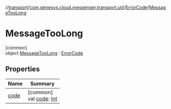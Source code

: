 //[transport](../../../../index.md)/[com.genesys.cloud.messenger.transport.util](../../index.md)/[ErrorCode](../index.md)/[MessageTooLong](index.md)

# MessageTooLong

[common]\
object [MessageTooLong](index.md) : [ErrorCode](../index.md)

## Properties

| Name | Summary |
|---|---|
| [code](../code.md) | [common]<br>val [code](../code.md): [Int](https://kotlinlang.org/api/latest/jvm/stdlib/kotlin/-int/index.html) |
